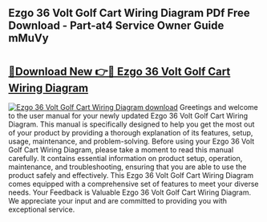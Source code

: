 ## Ezgo 36 Volt Golf Cart Wiring Diagram PDf Free Download - Part-at4 Service Owner Guide mMuVy

# <h2><a href="http://dfqjuuu.blite.top/?on=Ezgo+36+Volt+Golf+Cart+Wiring+Diagram">🔗Download New 👉🔴 Ezgo 36 Volt Golf Cart Wiring Diagram</a></h2>

[![Ezgo 36 Volt Golf Cart Wiring Diagram download](https://i.imgur.com/lujVjoI.png)](http://dfqjuuu.blite.top/?on=Ezgo+36+Volt+Golf+Cart+Wiring+Diagram)
Greetings and welcome to the user manual for your newly updated Ezgo 36 Volt Golf Cart Wiring Diagram. This manual is specifically designed to help you get the most out of your product by providing a thorough explanation of its features, setup, usage, maintenance, and problem-solving. Before using your Ezgo 36 Volt Golf Cart Wiring Diagram, please take a moment to read this manual carefully. It contains essential information on product setup, operation, maintenance, and troubleshooting, ensuring that you are able to use the product safely and effectively. This Ezgo 36 Volt Golf Cart Wiring Diagram comes equipped with a comprehensive set of features to meet your diverse needs. Your Feedback is Valuable Ezgo 36 Volt Golf Cart Wiring Diagram. We appreciate your input and are committed to providing you with exceptional service.
